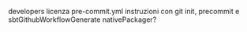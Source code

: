 developers
licenza
pre-commit.yml
instruzioni con git init, precommit e sbtGithubWorkflowGenerate
nativePackager?
